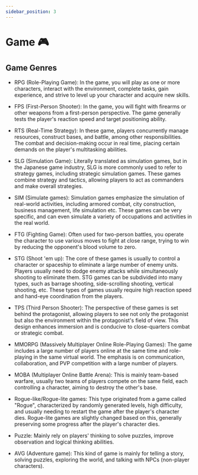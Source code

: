 ```yaml
---
sidebar_position: 3
---
```


# Game 🎮

## Game Genres

- RPG (Role-Playing Game): In the game, you will play as one or more characters, interact with the environment, complete tasks, gain experience, and strive to level up your character and acquire new skills.

- FPS (First-Person Shooter): In the game, you will fight with firearms or other weapons from a first-person perspective. The game generally tests the player's reaction speed and target positioning ability.

- RTS (Real-Time Strategy): In these game, players concurrently manage resources, construct bases, and battle, among other responsibilities. The combat and decision-making occur in real time, placing certain demands on the player's multitasking abilities.

- SLG (Simulation Game): Literally translated as simulation games, but in the Japanese game industry, SLG is more commonly used to refer to strategy games, including strategic simulation games. These games combine strategy and tactics, allowing players to act as commanders and make overall strategies.

- SIM (Simulate games): Simulation games emphasize the simulation of real-world activities, including armored combat, city construction, business management, life simulation etc. These games can be very specific, and can even simulate a variety of occupations and activities in the real world.

- FTG (Fighting Game): Often used for two-person battles, you operate the character to use various moves to fight at close range, trying to win by reducing the opponent's blood volume to zero.

- STG (Shoot 'em up): The core of these games is usually to control a character or spaceship to eliminate a large number of enemy units. Players usually need to dodge enemy attacks while simultaneously shooting to eliminate them. STG games can be subdivided into many types, such as barrage shooting, side-scrolling shooting, vertical shooting, etc. These types of games usually require high reaction speed and hand-eye coordination from the players.

- TPS (Third Person Shooter): The perspective of these games is set behind the protagonist, allowing players to see not only the protagonist but also the environment within the protagonist's field of view. This design enhances immersion and is conducive to close-quarters combat or strategic combat.

- MMORPG (Massively Multiplayer Online Role-Playing Games): The game includes a large number of players online at the same time and role-playing in the same virtual world. The emphasis is on communication, collaboration, and PVP competition with a large number of players.

- MOBA (Multiplayer Online Battle Arena): This is mainly team-based warfare, usually two teams of players compete on the same field, each controlling a character, aiming to destroy the other's base.

- Rogue-like/Rogue-lite games: This type originated from a game called "Rogue", characterized by randomly generated levels, high difficulty, and usually needing to restart the game after the player's character dies. Rogue-lite games are slightly changed based on this, generally preserving some progress after the player's character dies.

- Puzzle: Mainly rely on players' thinking to solve puzzles, improve observation and logical thinking abilities.

- AVG (Adventure game): This kind of game is mainly for telling a story, solving puzzles, exploring the world, and talking with NPCs (non-player characters).
